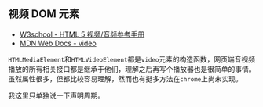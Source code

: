 ## 视频 DOM 元素

- [W3school - HTML 5 视频/音频参考手册](https://www.w3school.com.cn/tags/html_ref_audio_video_dom.asp)
- [MDN Web Docs - video](https://developer.mozilla.org/zh-CN/docs/Web/HTML/Element/video)

`HTMLMediaElement`和`HTMLVideoElement`都是`video`元素的构造函数，网页端音视频播放的所有相关接口都是继承于他们，理解之后再写个播放器也是很简单的事情。虽然属性很多，但都比较容易理解，然而也有挺多方法在`chrome`上尚未实现。

我这里只单独说一下声明周期。
